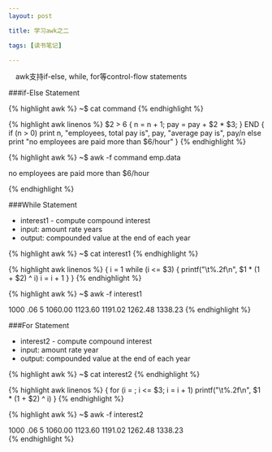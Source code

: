 ```yaml
---
layout: post

title: 学习awk之二

tags: [读书笔记]

---
```

&emsp;awk支持if-else, while, for等control-flow statements

###if-Else Statement

{% highlight awk %}
~$ cat command
{% endhighlight %}

{% highlight awk linenos %}
    $2 > 6 { n = n + 1; pay = pay + $2 * $3; }
    END    { if (n > 0)
                 print n, "employees, total pay is", pay,
                          "average pay is", pay/n
             else
                 print "no employees are paid more than $6/hour"
           }
{% endhighlight %}

{% highlight awk %}
~$ awk -f command emp.data

   no employees are paid more than $6/hour

{% endhighlight %}

###While Statement

* interest1 - compute compound interest
*   input: amount rate years
*   output: compounded value at the end of each year

{% highlight awk %}
~$ cat interest1
{% endhighlight %}

{% highlight awk linenos %}
    { i = 1
      while (i <= $3) {
          printf("\t%.2f\n", $1 * (1 + $2) ^ i)
          i = i + 1
      }
    }
{% endhighlight %}

{% highlight awk %}
~$ awk -f interest1

   1000 .06 5
           1060.00
           1123.60
           1191.02
           1262.48
           1338.23
{% endhighlight %}

###For Statement

* interest2 - compute compound interest
*    input:   amount rate year
*    output:  compounded value at the end of each year

{% highlight awk %}
~$ cat interest2
{% endhighlight %}

{% highlight awk linenos %}
    { for (i = ; i <= $3; i = i + 1)
          printf("\t%.2f\n", $1 * (1 + $2) ^ i)
    }
{% endhighlight %}

{% highlight awk %}
~$ awk -f interest2

   1000 .06 5
           1060.00
           1123.60
           1191.02
           1262.48
           1338.23  
{% endhighlight %}
